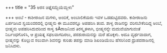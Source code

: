 +++
title = "35 ಅರಸ ಚಿತ್ತೈಸಮ್ಬೆಯೆಮ್ಬಳು"

+++
ಅಂಬೆ - ಕಾಶೀರಾಜನ ಮಗಳು, ಅಂಬಿಕೆ, ಅಂಬಾಲಿಕೆಯರು ಇವಳ ಒಡಹುಟ್ಟಿದವರು. ಕಾಶೀರಾಜನು ಏರ್ಪಡಿಸಿದ ಸ್ವಯಂವರದಲ್ಲಿ ಭೀಷ್ಮನು ಈ ಮೂವರನ್ನೂ ಅಪಹರಿಸಿ ತಂದ. ಶಾಳ್ವ ರಾಜನನ್ನು ವರಿಸಬೇಕೆಂದಿದ್ದ ಅಂಬೆ, ಭೀಷ್ಮನು ಅಪಹರಿಸಿದುದರಿಂದ ಸಾಳ್ವ sÀರಾಜನಿಂದ ತಿರಸ್ಕೃತಳಾಗಿ, ಭೀಷ್ಮನನ್ನೇ ಮದುವೆಯಾಗುವಂತೆ ನಿರ್ಬಂಧಗೊಳಿಸಿ, ಆ ಪ್ರಯತ್ನ ಸಫಲವಾಗದಿರಲು, ಪರಶುರಾಮನನ್ನು ಮರೆ ಹೊಕ್ಕಳು. ಅದೂ ವ್ಯರ್ಥವಾದಾಗ, ಭೀಷ್ಮನನ್ನು ಕೊಲ್ಲುವ ಸಲುವಾಗಿ ಶಿವನನ್ನು ಕುರಿತು ತಪಸ್ಸು ಮಾಡಿ ಶಿಖಂಡಿಯೆಂಬ ಹೆಸರಿನಿಂದ ದ್ರುಪದರಾಜನಲ್ಲಿ ಜನಿಸಿದಳು.